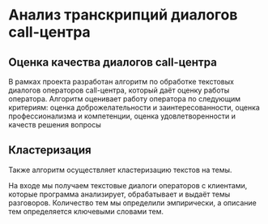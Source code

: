 # Анализ транскрипций диалогов call-центра

## Оценка качества диалогов call-центра

В рамках проекта разработан алгоритм по обработке текстовых диалогов операторов call-центра, который даёт оценку работы оператора. 
Алгоритм оценивает работу оператора по следующим критериям: оценка доброжелательности и заинтересованности, оценка профессионализма и компетенции, оценка удовлетворенности и качеств решения вопросы

## Кластеризация   

Также алгоритм осуществляет кластеризацию текстов на темы. 

На входе мы получаем текстовые диалоги операторов с клиентами, которые программа анализирует, обрабатывает и выдаёт темы разговоров. Количество тем мы определили эмпирически, а описание тем определяется ключевыми словами тем.

